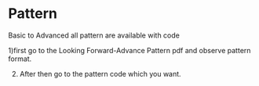 # Pattern

Basic to Advanced all pattern are available with code

1)first go to the Looking Forward-Advance Pattern pdf and observe pattern format.

2) After then go to the pattern code which you want.

